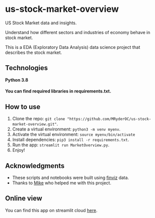 # us-stock-market-overview

US Stock Market data and insights.

Understand how different sectors and industries of economy behave in stock market.


This is a EDA (Exploratory Data Analysis) data science project that describes the stock market.

## Technologies

**Python 3.8**
#### You can find required libraries in requirements.txt.

## How to use
1. Clone the repo: ``` git clone "https://github.com/MRyderOC/us-stock-market-overview.git" ```.
2. Create a virtual environment: ```python3 -m venv myenv```.
3. Activate the virtual environment: ```source myenv/bin/activate```
4. Install dependencies: ```pip3 install -r requirements.txt```.
5. Run the app: ```streamlit run MarketOverview.py```.
6. Enjoy!


## Acknowledgments

* These scripts and notebooks were built using [finviz](https://finviz.com/screener.ashx) data.
* Thanks to [Mike](https://github.com/mtodisco10) who helped me with this project.

## Online view
You can find this app on streamlit cloud [here](https://share.streamlit.io/mryderoc/us-stock-market-overview/main/MarketOverview.py).
